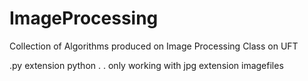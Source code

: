 # ImageProcessing
Collection of Algorithms produced on Image Processing Class on UFT

.py extension
python <entryimage>.<extension> <scaleFactor> <outputImage>.<extension>
only working with jpg extension imagefiles